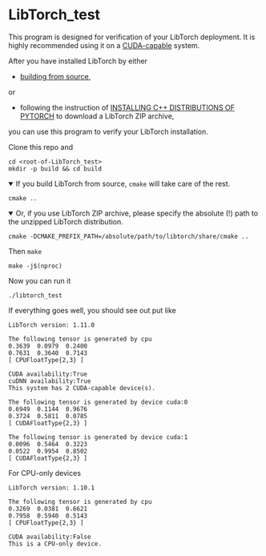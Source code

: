 # LibTorch_test

This program is designed for verification of your LibTorch deployment. It is highly recommended using it on a [CUDA-capable](https://developer.nvidia.com/cuda-zone) system.

After you have installed LibTorch by either

* [building from source](https://github.com/pytorch/pytorch/blob/master/docs/libtorch.rst#libtorch-c-only),

or

* following the instruction of [INSTALLING C++ DISTRIBUTIONS OF PYTORCH](https://pytorch.org/cppdocs/installing.html) to download a LibTorch ZIP archive,

you can use this program to verify your LibTorch installation.

Clone this repo and

    cd <root-of-LibTorch_test>
    mkdir -p build && cd build

<details open>
  <summary>If you build LibTorch from source, <code>cmake</code> will take care of the rest.</summary>

    cmake ..
</details>

<details open>
  <summary>Or, if you use LibTorch ZIP archive, please specify the absolute (!) path to the unzipped LibTorch distribution.</summary>

    cmake -DCMAKE_PREFIX_PATH=/absolute/path/to/libtorch/share/cmake ..
</details>

Then `make`

    make -j$(nproc)

Now you can run it

    ./libtorch_test

If everything goes well, you should see out put like

    LibTorch version: 1.11.0

    The following tensor is generated by cpu
    0.3639  0.0979  0.2400
    0.7631  0.3640  0.7143
    [ CPUFloatType{2,3} ]

    CUDA availability:True
    cuDNN availability:True
    This system has 2 CUDA-capable device(s).

    The following tensor is generated by device cuda:0
    0.6949  0.1144  0.9676
    0.3724  0.5811  0.0785
    [ CUDAFloatType{2,3} ]

    The following tensor is generated by device cuda:1
    0.0096  0.5464  0.3223
    0.0522  0.9954  0.8502
    [ CUDAFloatType{2,3} ]

For CPU-only devices

    LibTorch version: 1.10.1

    The following tensor is generated by cpu
    0.3269  0.0381  0.6621
    0.7958  0.5940  0.5143
    [ CPUFloatType{2,3} ]

    CUDA availability:False
    This is a CPU-only device.
